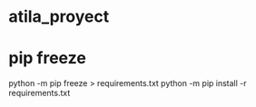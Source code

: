 # atila_proyect

# pip freeze
python -m pip freeze > requirements.txt
python -m pip install -r requirements.txt
